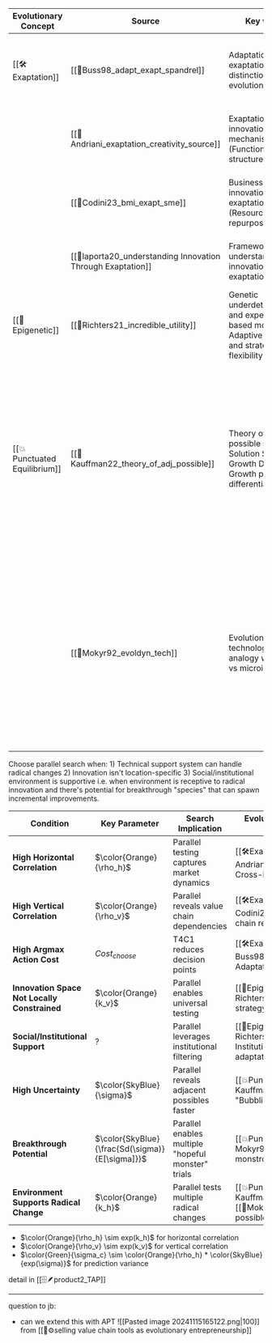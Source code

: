 
| Evolutionary Concept         | Source                                                      | Key words                                                                                                     | Key Argument                                                                                                                                                                                                                                                                                      | Detail                                                                                                                               |
| ---------------------------- | ----------------------------------------------------------- | ------------------------------------------------------------------------------------------------------------- | ------------------------------------------------------------------------------------------------------------------------------------------------------------------------------------------------------------------------------------------------------------------------------------------------- | ------------------------------------------------------------------------------------------------------------------------------------ |
| [[🛠️Exaptation]]            | [[📜Buss98_adapt_exapt_spandrel]]                           | Adaptation vs exaptation distinction in evolution                                                             | Natural selection produces adaptations for specific functions; exaptations are co-opted for new uses                                                                                                                                                                                              | Function evolution structure; focuses on the co-option of traits for new functions                                                   |
|                              | [[📜Andriani_exaptation_creativity_source]]                 | Exaptation as innovation mechanism (Function evolution structure)                                             | Discontinuous evolution through functional shifts of existing traits/artifacts                                                                                                                                                                                                                    | Innovation emergence; Centers on functional shifts and repurposing                                                                   |
|                              | [[📜Codini23_bmi_exapt_sme]]                                | Business model innovation through exaptation (Resource repurposing)                                           | SMEs can innovate by adapting existing resources to new domains                                                                                                                                                                                                                                   | Resource repurposing; adapting existing resources for new purposes                                                                   |
|                              | [[📜laporta20_understanding Innovation Through Exaptation]] | Framework for understanding innovation through exaptation                                                     | Exaptation creates innovation through creative repurposing across domains                                                                                                                                                                                                                         | Explicitly addresses exaptation as innovation mechanism                                                                              |
| [[🦋Epigenetic]]             | [[📜Richters21_incredible_utility]]                         | Genetic underdetermination and experience-based modifiability,  Adaptive plasticity and strategic flexibility | Brain's adaptive capability arises from genetic underdetermination allowing flexible strategy formulation                                                                                                                                                                                         | ;  Focuses on environmental influence and adaptive plasticity                                                                        |
| [[💥Punctuated Equilibrium]] | [[📜Kauffman22_theory_of_adj_possible]]                     | Theory of adjacent possible spaces; Solution Space Growth Dynamics; Growth pattern differentiation            | World "bubbles forth" creating new possibilities through combinations; process has sudden explosive transitions<br><br>Sequential growth follows linear pattern ($M_{t+1} = M_t(1-μ) + α_1M_t$) while parallel exploration enables explosive growth ($M_{t+1} = M_t(1-μ) + α(2^{M_t} - M_t - 1)$) | Possibility space evolution; explosive transitions and non-linear growth patterns align with punctuated equilibrium's sudden changes |
|                              | [[📜Mokyr92_evoldyn_tech]]                                  | Evolution-technology analogy with macro vs microinventions                                                    | Technological progress occurs through both gradual microinventions and revolutionary macroinventions ("hopeful monstrosities"), similar to biological evolution's punctuated equilibrium. Macroinventions create new "species" of technology that enable subsequent microinventions.              | Evolutionary dynamics; describes pattern of gradual change punctuated by major innovations                                           |

Choose parallel search when: 1) Technical support system can handle radical changes 2) Innovation isn't location-specific 3) Social/institutional environment is supportive 
i.e. when environment is receptive to radical innovation and there's potential for breakthrough "species" that can spawn incremental improvements. 

| Condition                                    | Key Parameter                                   | Search Implication                                 | Evolutionary Concept & Literature Support                                                                                         |
| -------------------------------------------- | ----------------------------------------------- | -------------------------------------------------- | --------------------------------------------------------------------------------------------------------------------------------- |
| **High Horizontal Correlation**              | $\color{Orange}{\rho_h}$                        | Parallel testing captures market dynamics          | [[🛠️Exaptation]]  - [[📜Andriani_exaptation_creativity_source]]: Cross-industry repurposing                                      |
| **High Vertical Correlation**                | $\color{Orange}{\rho_v}$                        | Parallel reveals value chain dependencies          | [[🛠️Exaptation]]  - [[📜Codini23_bmi_exapt_sme]]: Value chain resource repurposing                                               |
| **High Argmax Action Cost**                  | $Cost_{choose}$                                 | T4C1 reduces decision points                       | [[🛠️Exaptation]] - [[📜Buss98_adapt_exapt_spandrel]]: Adaptation costs in function selection                                     |
| **Innovation Space Not Locally Constrained** | $\color{Orange}{k_v}$                           | Parallel enables universal testing                 | [[🦋Epigenetic]] - [[📜Richters21_incredible_utility]]: Flexible strategy formation                                               |
| **Social/Institutional Support**             | ?                                               | Parallel leverages institutional filtering         | [[🦋Epigenetic]] - [[📜Richters21_incredible_utility]]: Institutional environment shapes adaptation strategies                    |
| **High Uncertainty**                         | $\color{SkyBlue}{\sigma}$                       | Parallel reveals adjacent possibles faster         | [[💥Punctuated Equilibrium]]- [[📜Kauffman22_theory_of_adj_possible]]: "Bubbling forth" of possibilities                          |
| **Breakthrough Potential**                   | $\color{SkyBlue}{\frac{Sd(\sigma)}{E[\sigma]}}$ | Parallel enables multiple "hopeful monster" trials | [[💥Punctuated Equilibrium]] - [[📜Mokyr92_evoldyn_tech]]: "Hopeful monstrosities" concept                                        |
| **Environment Supports Radical Change**      | $\color{Orange}{k_h}$                           | Parallel tests multiple radical changes            | [[💥Punctuated Equilibrium]] - [[📜Kauffman22_theory_of_adj_possible]] & [[📜Mokyr92_evoldyn_tech]]: Adjacent possibles expansion |
- $\color{Orange}{\rho_h} \sim exp(k_h)$ for horizontal correlation
- $\color{Orange}{\rho_v} \sim exp(k_v)$ for vertical correlation
- $\color{Green}{\sigma_c} \sim \color{Orange}{\rho_h} * \color{SkyBlue}{exp(\sigma)}$ for prediction variance

detail in [[🗄️🪶product2_TAP]]

---

question to jb:
- can we extend this with APT ![[Pasted image 20241115165122.png|100]] from [[🧬⚙️selling value chain tools as evolutionary entrepreneurship]]



